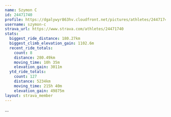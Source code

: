 ```yaml
---
name: Szymon C
id: 24471740
profile: https://dgalywyr863hv.cloudfront.net/pictures/athletes/24471740/7213253/3/large.jpg
username: szymon-c
strava_url: https://www.strava.com/athletes/24471740
stats:
  biggest_ride_distance: 180.27km
  biggest_climb_elevation_gain: 1102.6m
  recent_ride_totals:
    count: 8
    distance: 280.49km
    moving_time: 10h 35m
    elevation_gain: 3011m
  ytd_ride_totals:
    count: 127
    distance: 5234km
    moving_time: 215h 40m
    elevation_gain: 49875m
layout: strava_member
--- 
```

...
